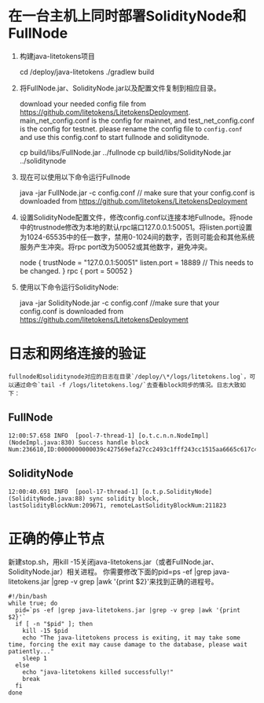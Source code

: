 # 在一台主机上同时部署SolidityNode和FullNode

1.	构建java-litetokens项目
    
    cd /deploy/java-litetokens 
    ./gradlew build

2.	将FullNode.jar、SolidityNode.jar以及配置文件复制到相应目录。
    
    download your needed config file from https://github.com/litetokens/LitetokensDeployment.
    main_net_config.conf is the config for mainnet, and test_net_config.conf is the config for testnet.
    please rename the config file to `config.conf` and use this config.conf to start fullnode and soliditynode.

    cp build/libs/FullNode.jar ../fullnode
    cp build/libs/SolidityNode.jar ../soliditynode

3.	现在可以使用以下命令运行Fullnode
      
    java -jar FullNode.jar -c config.conf // make sure that your config.conf is downloaded from https://github.com/litetokens/LitetokensDeployment

4.	设置SolidityNode配置文件，修改config.conf以连接本地Fullnode。将node中的trustnode修改为本地的默认rpc端口127.0.0.1:50051。将listen.port设置为1024-65535中的任一数字，禁用0-1024间的数字，否则可能会和其他系统服务产生冲突。将rpc port改为50052或其他数字，避免冲突。
    
    node {
        trustNode = "127.0.0.1:50051"
        listen.port = 18889 // This needs to be changed.
    }
    rpc {
      port = 50052
    }

5.	使用以下命令运行SolidityNode:
	    
	java -jar SolidityNode.jar -c config.conf //make sure that your config.conf is downloaded from https://github.com/litetokens/LitetokensDeployment

# 日志和网络连接的验证
    
    fullnode和soliditynode对应的日志在目录`/deploy/\*/logs/litetokens.log`，可以通过命令`tail -f /logs/litetokens.log/`去查看block同步的情况。日志大致如下：

## FullNode
 
    12:00:57.658 INFO  [pool-7-thread-1] [o.t.c.n.n.NodeImpl](NodeImpl.java:830) Success handle block Num:236610,ID:0000000000039c427569efa27cc2493c1fff243cc1515aa6665c617c45d2e1bf

## SolidityNode

    12:00:40.691 INFO  [pool-17-thread-1] [o.t.p.SolidityNode](SolidityNode.java:88) sync solidity block, lastSolidityBlockNum:209671, remoteLastSolidityBlockNum:211823 

# 正确的停止节点

新建stop.sh，用kill -15关闭java-litetokens.jar（或者FullNode.jar、SolidityNode.jar）相关进程。 你需要修改下面的pid=ps -ef |grep java-litetokens.jar |grep -v grep |awk '{print $2}'来找到正确的进程号。

    #!/bin/bash
    while true; do
      pid=`ps -ef |grep java-litetokens.jar |grep -v grep |awk '{print $2}'`
      if [ -n "$pid" ]; then
        kill -15 $pid
        echo "The java-litetokens process is exiting, it may take some time, forcing the exit may cause damage to the database, please wait patiently..."
        sleep 1
      else
        echo "java-litetokens killed successfully!"
        break
      fi
    done



